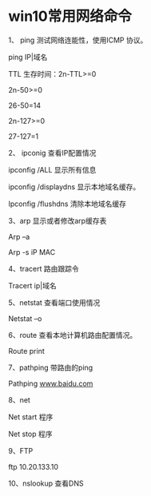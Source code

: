 # win10常用网络命令

1、 ping 测试网络连能性，使用ICMP 协议。

ping IP|域名

TTL 生存时间：2n-TTL>=0

2n-50>=0

26-50=14

2n-127>=0

27-127=1

2、 ipconig 查看IP配置情况

ipconfig /ALL 显示所有信息

ipconfig /displaydns  显示本地域名缓存。

Ipconfig /flushdns  清除本地域名缓存

3、arp 显示或者修改arp缓存表

Arp –a

Arp -s iP  MAC

4、tracert 路由跟踪令

Tracert ip|域名

5、netstat  查看端口使用情况

 Netstat –o 

6、route  查看本地计算机路由配置情况。

  Route print

7、pathping 带路由的ping

 Pathping  www.baidu.com

8、net

  Net start 程序

  Net stop 程序

9、FTP

 ftp 10.20.133.10

10、nslookup 查看DNS